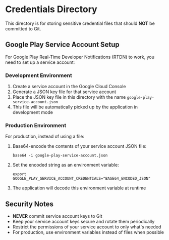 # Credentials Directory

This directory is for storing sensitive credential files that should **NOT** be committed to Git.

## Google Play Service Account Setup

For Google Play Real-Time Developer Notifications (RTDN) to work, you need to set up a service account:

### Development Environment

1. Create a service account in the Google Cloud Console
2. Generate a JSON key file for that service account
3. Place the JSON key file in this directory with the name `google-play-service-account.json`
4. This file will be automatically picked up by the application in development mode

### Production Environment

For production, instead of using a file:

1. Base64-encode the contents of your service account JSON file:
   ```
   base64 -i google-play-service-account.json
   ```
2. Set the encoded string as an environment variable:
   ```
   export GOOGLE_PLAY_SERVICE_ACCOUNT_CREDENTIALS="BASE64_ENCODED_JSON"
   ```
3. The application will decode this environment variable at runtime

## Security Notes

- **NEVER** commit service account keys to Git
- Keep your service account keys secure and rotate them periodically
- Restrict the permissions of your service account to only what's needed
- For production, use environment variables instead of files when possible

